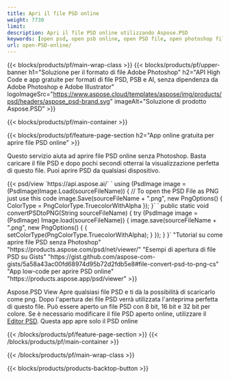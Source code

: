 ```yaml
---
title: Apri il file PSD online
weight: 7730
limit: 
description: Apri il file PSD online utilizzando Aspose.PSD
keywords: [open psd, open psb online, open PSD file, open photoshop file, preview psd]
url: open-PSD-online/
---
```


{{< blocks/products/pf/main-wrap-class >}}
{{< blocks/products/pf/upper-banner h1="Soluzione per il formato di file Adobe Photoshop" h2="API High Code e app gratuite per formati di file PSD, PSB e AI, senza dipendenza da Adobe Photoshop e Adobe Illustrator" logoImageSrc="https://www.aspose.cloud/templates/aspose/img/products/psd/headers/aspose_psd-brand.svg" imageAlt="Soluzione di prodotto Aspose.PSD" >}}

{{< blocks/products/pf/main-container >}}

{{< blocks/products/pf/feature-page-section h2="App online gratuita per aprire file PSD online" >}}
<p>Questo servizio aiuta ad aprire file PSD online senza Photoshop. Basta caricare il file PSD e dopo pochi secondi otterrai la visualizzazione perfetta di questo file. Puoi aprire PSD da qualsiasi dispositivo.</p>
{{< psd/view `https://api.aspose.ai/` 
`    using (PsdImage image = (PsdImage)Image.Load(sourceFileName))
    {
	    // To open the PSD File as PNG just use this code
        image.Save(sourceFileName + ".png",  new PngOptions() {  ColorType = PngColorType.TruecolorWithAlpha });
    }` 
`    public static void convertPSDtoPNG(String sourceFileName) {
    try (PsdImage image = (PsdImage) Image.load(sourceFileName)) {
        image.save(sourceFileName + ".png", new PngOptions() {
        {
            setColorType(PngColorType.TruecolorWithAlpha);
        }
    });
    }
    }` 
"Tutorial su come aprire file PSD senza Photoshop" "https://products.aspose.com/psd/net/viewer/" 
"Esempi di apertura di file PSD su Gists" "https://gist.github.com/aspose-com-gists/5a58a43ac00fd68974d95b72d2fdb5e8#file-convert-psd-to-png-cs" 
"App low-code per aprire PSD online" "https://products.aspose.app/psd/viewer" >}}
<p>Aspose.PSD View Apre qualsiasi file PSD e ti dà la possibilità di scaricarlo come png. Dopo l'apertura dei file PSD verrà utilizzata l'anteprima perfetta di questo file. Può essere aperto un file PSD con 8 bit, 16 bit e 32 bit per colore. Se è necessario modificare il file PSD aperto online, utilizzare il <a href="https://products.aspose.app/psd/editor">Editor PSD</a>. Questa app apre solo il PSD online</p>
{{< /blocks/products/pf/feature-page-section >}}
{{< /blocks/products/pf/main-container >}}


{{< /blocks/products/pf/main-wrap-class >}}

{{< blocks/products/products-backtop-button >}}

